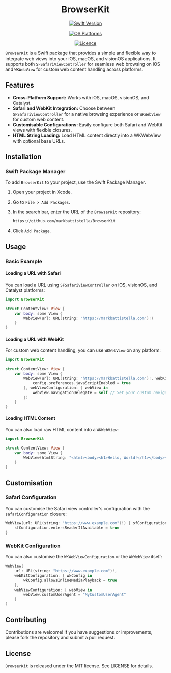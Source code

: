 <!-- markdownlint-disable MD033 MD041 MD052 -->
<div align="center">

# BrowserKit

[![Swift Version][Shield1]](https://swiftpackageindex.com/markbattistella/BrowserKit)

[![OS Platforms][Shield2]](https://swiftpackageindex.com/markbattistella/BrowserKit)

[![Licence][Shield3]](https://github.com/markbattistella/BrowserKit/blob/main/LICENSE)

</div>

`BrowserKit` is a Swift package that provides a simple and flexible way to integrate web views into your iOS, macOS, and visionOS applications. It supports both `SFSafariViewController` for seamless web browsing on iOS and `WKWebView` for custom web content handling across platforms.

## Features

- **Cross-Platform Support:** Works with iOS, macOS, visionOS, and Catalyst.
- **Safari and WebKit Integration:** Choose between `SFSafariViewController` for a native browsing experience or `WKWebView` for custom web content.
- **Customisable Configurations:** Easily configure both Safari and WebKit views with flexible closures.
- **HTML String Loading:** Load HTML content directly into a WKWebView with optional base URLs.

## Installation

### Swift Package Manager

To add `BrowserKit` to your project, use the Swift Package Manager.

1. Open your project in Xcode.
1. Go to `File > Add Packages`.
1. In the search bar, enter the URL of the `BrowserKit` repository:
  
    ```url
    https://github.com/markbattistella/BrowserKit
    ```

1. Click `Add Package`.

## Usage

### Basic Example

#### Loading a URL with Safari

You can load a URL using `SFSafariViewController` on iOS, visionOS, and Catalyst platforms:

```swift
import BrowserKit

struct ContentView: View {
    var body: some View {
        WebView(url: URL(string: "https://markbattistella.com")!)
    }
}
```

#### Loading a URL with WebKit

For custom web content handling, you can use `WKWebView` on any platform:

```swift
import BrowserKit

struct ContentView: View {
    var body: some View {
        WebView(url: URL(string: "https://markbattistella.com")!, webKitConfiguration: { config in
            config.preferences.javaScriptEnabled = true
        }, webViewConfiguration: { webView in
            webView.navigationDelegate = self // Set your custom navigation delegate
        })
    }
}
```

#### Loading HTML Content

You can also load raw HTML content into a `WKWebView`:

```swift
import BrowserKit

struct ContentView: View {
    var body: some View {
        WebView(htmlString: "<html><body><h1>Hello, World!</h1></body></html>")
    }
}
```

## Customisation

### Safari Configuration

You can customise the Safari view controller's configuration with the `safariConfiguration` closure:

```swift
WebView(url: URL(string: "https://www.example.com")!) { sfConfiguration in
    sfConfiguration.entersReaderIfAvailable = true
}
```

### WebKit Configuration

You can also customise the `WKWebViewConfiguration` or the `WKWebView` itself:

```swift
WebView(
    url: URL(string: "https://www.example.com")!,
    webKitConfiguration: { wkConfig in
        wkConfig.allowsInlineMediaPlayback = true
    },
    webViewConfiguration: { webView in
        webView.customUserAgent = "MyCustomUserAgent"
    }
)
```

## Contributing

Contributions are welcome! If you have suggestions or improvements, please fork the repository and submit a pull request.

## License

`BrowserKit` is released under the MIT license. See LICENSE for details.

[Shield1]: https://img.shields.io/endpoint?url=https%3A%2F%2Fswiftpackageindex.com%2Fapi%2Fpackages%2Fmarkbattistella%2FBrowserKit%2Fbadge%3Ftype%3Dswift-versions

[Shield2]: https://img.shields.io/endpoint?url=https%3A%2F%2Fswiftpackageindex.com%2Fapi%2Fpackages%2Fmarkbattistella%2FBrowserKit%2Fbadge%3Ftype%3Dplatforms

[Shield3]: https://img.shields.io/badge/Licence-MIT-white?labelColor=blue&style=flat
